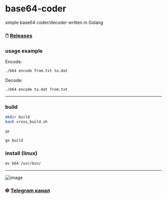 # base64-coder
simple base64 coder/decoder written in Golang

### :computer_mouse: [Releases](https://github.com/Sagleft/base64-coder/releases)

### usage example

Encode:

```bash
./b64 encode from.txt to.dat
```

Decode:

```bash
./b64 encode to.dat from.txt
```

---

### build

```bash
mkdir build
bash cross_build.sh
```

or

```bash
go build
```

### install (linux)

```bash
mv b64 /usr/bin/
```

---

![image](https://github.com/Sagleft/Sagleft/raw/master/image.png)

### :globe_with_meridians: [Telegram канал](https://t.me/+VIvd8j6xvm9iMzhi)
